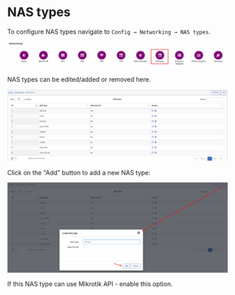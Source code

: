 NAS types
=========

To configure NAS types navigate to `Config → Networking → NAS types`.

![icon](icon.png)

NAS types can be edited/added or removed here.

![Nas types](list.png)

Click on the "Add" button to add a new NAS type:

![Create NAS](add.png)

If this NAS type can use Mikrotik API - enable this option.
